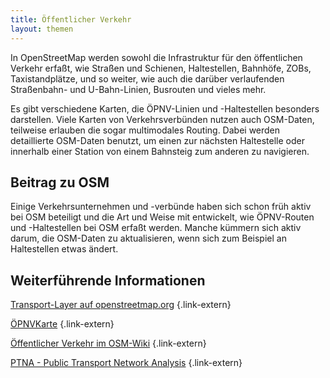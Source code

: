 ```yaml
---
title: Öffentlicher Verkehr
layout: themen
---
```


In OpenStreetMap werden sowohl die Infrastruktur für den öffentlichen Verkehr
erfaßt, wie Straßen und Schienen, Haltestellen, Bahnhöfe, ZOBs,
Taxistandplätze, und so weiter, wie auch die darüber verlaufenden Straßenbahn-
und U-Bahn-Linien, Busrouten und vieles mehr.

Es gibt verschiedene Karten, die ÖPNV-Linien und -Haltestellen besonders
darstellen. Viele Karten von Verkehrsverbünden nutzen auch OSM-Daten, teilweise
erlauben die sogar multimodales Routing. Dabei werden detaillierte OSM-Daten
benutzt, um einen zur nächsten Haltestelle oder innerhalb einer Station von
einem Bahnsteig zum anderen zu navigieren.

## Beitrag zu OSM

Einige Verkehrsunternehmen und -verbünde haben sich schon früh aktiv bei OSM
beteiligt und die Art und Weise mit entwickelt, wie ÖPNV-Routen und
-Haltestellen bei OSM erfaßt werden. Manche kümmern sich aktiv darum, die
OSM-Daten zu aktualisieren, wenn sich zum Beispiel an Haltestellen etwas
ändert.

## Weiterführende Informationen

[Transport-Layer auf openstreetmap.org](https://www.openstreetmap.org/#map=14/52.52513/13.39826&layers=T)
{.link-extern}

[ÖPNVKarte](https://Öpnvkarte.de/)
{.link-extern}

[Öffentlicher Verkehr im OSM-Wiki](https://wiki.openstreetmap.org/wiki/DE:Öffentlicher_Verkehr)
{.link-extern}

[PTNA - Public Transport Network Analysis](https://ptna.openstreetmap.de/)
{.link-extern}

